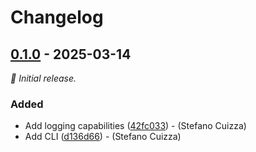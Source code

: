 
# Changelog



## [0.1.0](https://github.com/x55xaa/dll-spider/releases/tag/v0.1.0) - 2025-03-14

_🌱 Initial release._

### Added

- Add logging capabilities ([42fc033](https://github.com/x55xaa/dll-spider/commit/42fc033b239c1308be0aa612f2fef308ecf9b3b2)) - (Stefano Cuizza)
- Add CLI ([d136d66](https://github.com/x55xaa/dll-spider/commit/d136d6605f2ce6290d4de62df84025323a8fd784)) - (Stefano Cuizza)

